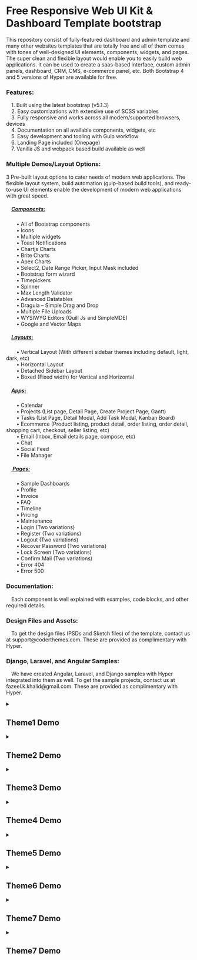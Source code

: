 # Free Responsive Web UI Kit & Dashboard Template bootstrap


<p text-align: "center">
This repository consist of fully-featured dashboard and admin template and many other websites templates that are totally free and all of them comes with tones of well-designed UI elements, components, widgets, and pages. The super clean and flexible layout would enable you to easily build web applications. It can be used to create a saas-based interface, custom admin panels, dashboard, CRM, CMS, e-commerce panel, etc.
Both Bootstrap 4 and 5 versions of Hyper are available for free.
</p>

<h3>Features:</h3>
<p>
    &emsp;1.	Built using the latest bootstrap (v5.1.3)<br>
    &emsp;2.	Easy customizations with extensive use of SCSS variables<br>
    &emsp;3.	Fully responsive and works across all modern/supported browsers, devices<br>
    &emsp;4.	Documentation on all available components, widgets, etc<br>
    &emsp;5.	Easy development and tooling with Gulp workflow<br>
    &emsp;6.	Landing Page included (Onepage)<br>
    &emsp;7.	Vanilla JS and webpack based build available as well<br>
</p>



<h3>Multiple Demos/Layout Options:</h3>
<p>
  3 Pre-built layout options to cater needs of modern web applications. The flexible layout system, build automation (gulp-based build tools), and ready-to-use UI elements enable the development of modern web applications with great speed.
  <h5>&emsp;<u>Components:</u></h5>
  <p>
  &emsp;&emsp;•	All of Bootstrap components<br>
  &emsp;&emsp;•	Icons<br>
  &emsp;&emsp;•	Multiple widgets<br>
  &emsp;&emsp;•	Toast Notifications<br>
  &emsp;&emsp;•	Chartjs Charts<br>
  &emsp;&emsp;•	Brite Charts<br>
  &emsp;&emsp;•	Apex Charts<br>
  &emsp;&emsp;•	Select2, Date Range Picker, Input Mask included<br>
  &emsp;&emsp;•	Bootstrap form wizard<br>
  &emsp;&emsp;•	Timepickers<br>
  &emsp;&emsp;•	Spinner<br>
  &emsp;&emsp;•	Max Length Validator<br>
  &emsp;&emsp;•	Advanced Datatables<br>
  &emsp;&emsp;•	Dragula – Simple Drag and Drop<br>
  &emsp;&emsp;•	Multiple File Uploads<br>
  &emsp;&emsp;•	WYSIWYG Editors (Quill Js and SimpleMDE)<br>
  &emsp;&emsp;•	Google and Vector Maps<br>
  </p>
  
  <h5>&emsp;<u>Layouts:</u></h5>
  <p>
  &emsp;&emsp;•	Vertical Layout (With different sidebar themes including default, light, dark, etc)<br>
  &emsp;&emsp;•	Horizontal Layout<br>
  &emsp;&emsp;•	Detached Sidebar Layout<br>
  &emsp;&emsp;•	Boxed (Fixed width) for Vertical and Horizontal<br>
  </p>
  
  
  <h5>&emsp;<u>Apps:</u></h5>
  <p>
  &emsp;&emsp;•	Calendar<br>
  &emsp;&emsp;•	Projects (List page, Detail Page, Create Project Page, Gantt)<br>
  &emsp;&emsp;•	Tasks (List Page, Detail Modal, Add Task Modal, Kanban Board)<br>
  &emsp;&emsp;•	Ecommerce (Product listing, product detail, order listing, order detail, shopping cart, checkout, seller listing, etc)<br>
  &emsp;&emsp;•	Email (Inbox, Email details page, compose, etc)<br>
  &emsp;&emsp;•	Chat<br>
  &emsp;&emsp;•	Social Feed<br>
  &emsp;&emsp;•	File Manager<br>
  </p>
  
 <h5>&emsp;<u> Pages:</u></h5>
  <p>
  &emsp;&emsp;•	Sample Dashboards<br>
  &emsp;&emsp;•	Profile<br>
  &emsp;&emsp;•	Invoice<br>
  &emsp;&emsp;•	FAQ<br>
  &emsp;&emsp;•	Timeline<br>
  &emsp;&emsp;•	Pricing<br>
  &emsp;&emsp;•	Maintenance<br>
  &emsp;&emsp;•	Login (Two variations)<br>
  &emsp;&emsp;•	Register (Two variations)<br>
  &emsp;&emsp;•	Logout (Two variations)<br>
  &emsp;&emsp;•	Recover Password (Two variations)<br>
  &emsp;&emsp;•	Lock Screen (Two variations)<br>
  &emsp;&emsp;•	Confirm Mail (Two variations)<br>
  &emsp;&emsp;•	Error 404<br>
  &emsp;&emsp;•	Error 500<br>
  </p>
  
  <h3>Documentation:</h3>
  <p>
  &emsp;Each component is well explained with examples, code blocks, and other required details.  
  </P>
  
  <h3>Design Files and Assets:</h3>
  <p>
  &emsp;To get the design files (PSDs and Sketch files) of the template, contact us at support@coderthemes.com. These are provided as complimentary with Hyper.
  </P>
  
  <h3>Django, Laravel, and Angular Samples:</h3>
  <p>
  &emsp;We have created Angular, Laravel, and Django samples with Hyper integrated into them as well. To get the sample projects, contact us at fazeel.k.khalid@gmail.com. These are provided as complimentary with Hyper. 
  </p>
</p>


<details>
    <summary><h2><strong>Theme1 Demo</strong></h2></summary>
    <p float="left">
    <img src="https://github.com/fazeelkhalid/Free-Responsive-Web-UI-Kit---Dashboard-Template-bootstrap/blob/main/Theme1/Demo/Images/Index.png" width = 45%/> 
    <img src="https://github.com/fazeelkhalid/Free-Responsive-Web-UI-Kit---Dashboard-Template-bootstrap/blob/main/Theme1/Demo/Images/ProjectDetails.png" width = 45%/>
    <img src="https://github.com/fazeelkhalid/Free-Responsive-Web-UI-Kit---Dashboard-Template-bootstrap/blob/main/Theme1/Demo/Images/Screenshot%20(106).png" width = 45%/>  
    <img src="https://github.com/fazeelkhalid/Free-Responsive-Web-UI-Kit---Dashboard-Template-bootstrap/blob/main/Theme1/Demo/Images/UserProfiles.png" width = 45%/> 
    </p>
</details>


<details>
    <summary><h2><strong>Theme2 Demo</strong></h2></summary>
    <p float="left">
        <img src="./Theme2/Demo%20Images/3.png"  width = 45%/>
        <img src="./Theme2/Demo%20Images/4.png"  width = 45%/>
        <img src="./Theme2/Demo%20Images/5.png"  width = 45%/>
        <img src="./Theme2/Demo%20Images/6.png"  width = 45%/>
    </p>
</details>

<details>
    <summary><h2><strong>Theme3 Demo</strong></h2></summary>
    <p float="left">
        <img src="./Theme3/Demo%20Images/3.png"  width = 45%/>
        <img src="./Theme3/Demo%20Images/4.png"  width = 45%/>
        <img src="./Theme3/Demo%20Images/5.png"  width = 45%/>
        <img src="./Theme3/Demo%20Images/6.png"  width = 45%/>
    </p>
</details>

<details>
    <summary><h2><strong>Theme4 Demo</strong></h2></summary>
    <p float="left">
        <img src="./Theme4/Demo%20Images/3.png"  width = 45%/>
        <img src="./Theme4/Demo%20Images/4.png"  width = 45%/>
        <img src="./Theme4/Demo%20Images/5.png"  width = 45%/>
        <img src="./Theme4/Demo%20Images/6.png"  width = 45%/>
    </p>
</details>

<details>
    <summary><h2><strong>Theme5 Demo</strong></h2></summary>
    <p float="left">
        <img src="./Theme5/Demo%20Images/3.png"  width = 45%/>
        <img src="./Theme5/Demo%20Images/4.png"  width = 45%/>
        <img src="./Theme5/Demo%20Images/5.png"  width = 45%/>
        <img src="./Theme5/Demo%20Images/6.png"  width = 45%/>
    </p>
</details>

<details>
    <summary><h2><strong>Theme6 Demo</strong></h2></summary>
    <p float="left">
        <img src="./Theme6/Demo%20Images/3.png"  width = 45%/>
        <img src="./Theme6/Demo%20Images/4.png"  width = 45%/>
        <img src="./Theme6/Demo%20Images/5.png"  width = 45%/>
        <img src="./Theme6/Demo%20Images/6.png"  width = 45%/>
    </p>
</details>

<details>
    <summary><h2><strong>Theme7 Demo</strong></h2></summary>
    <p float="left">
        <img src="./Theme7/Demo%20Images/3.png"  width = 45%/>
        <img src="./Theme7/Demo%20Images/4.png"  width = 45%/>
        <img src="./Theme7/Demo%20Images/5.png"  width = 45%/>
        <img src="./Theme7/Demo%20Images/6.png"  width = 45%/>
    </p>
</details>

<details>
    <summary><h2><strong>Theme7 Demo</strong></h2></summary>
    <p float="left">
        <img src="./Theme7/Demo%20Images/1.png"  width = 45%/>
        <img src="./Theme7/Demo%20Images/2.png"  width = 45%/>
        <img src="./Theme7/Demo%20Images/3.png"  width = 45%/>
        <img src="./Theme7/Demo%20Images/4.png"  width = 45%/>
        <img src="./Theme7/Demo%20Images/6.png"  width = 45%/>
        <img src="./Theme7/Demo%20Images/10.png"  width = 45%/>
    </p>
</details>

